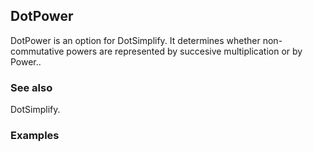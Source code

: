 ##  DotPower 

DotPower is an option for DotSimplify. It determines whether non-commutative powers are represented by succesive multiplication or by Power..

###  See also 

DotSimplify.

###  Examples 